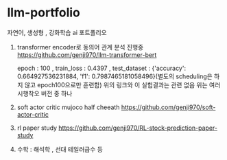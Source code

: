 # llm-portfolio
자연어, 생성형 , 강화학습 ai 포트폴리오

1) transformer encoder로 동의어 관계 분석 진행중
   https://github.com/genji970/llm-transformer-bert
   
   epoch : 100 , train_loss : 0.4397 , test_dataset : {'accuracy': 0.664927536231884, 'f1': 0.7987465181058496}(별도의 scheduling은 하지 않고 epoch100으로만 훈련함)
   위의 링크와 이 실험결과는 관련 없음 위는 여러 시행착오 버전 중 하나

3) soft actor critic mujoco half cheeath
   https://github.com/genji970/soft-actor-critic
   
4) rl paper study
https://github.com/genji970/RL-stock-prediction-paper-study

5) 수학 : 해석학 , 선대 테일러급수 등
